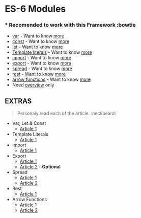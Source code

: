 # ES-6 Modules 
### * Recomended to work with this Framework :bowtie
* [var](https://developer.mozilla.org/en-US/docs/Web/JavaScript/Reference/Statements/var) - Want to know [more](#extras)
* [const](https://developer.mozilla.org/en-US/docs/Web/JavaScript/Reference/Statements/const) - Want to know [more](#extras)
* [let](https://developer.mozilla.org/en-US/docs/Web/JavaScript/Reference/Statements/let) - Want to know [more](#extras)
* [Template literals](https://developer.mozilla.org/en-US/docs/Web/JavaScript/Reference/Template_literals) - Want to know [more](#extras)
* [import](https://developer.mozilla.org/en-US/docs/Web/JavaScript/Reference/Statements/import) - Want to know [more](#extras)
* [export](https://developer.mozilla.org/en-US/docs/web/javascript/reference/statements/export) - Want to know [more](#extras)
* [spread](https://developer.mozilla.org/en-US/docs/Web/JavaScript/Reference/Operators/Spread_syntax) - Want to know [more](#extras)
* [rest]( https://developer.mozilla.org/en-US/docs/Web/JavaScript/Reference/Functions/rest_parameters) - Want to know [more](#extras)
* [arrow functions](https://developer.mozilla.org/en-US/docs/Web/JavaScript/Reference/Functions/Arrow_functions) - Want to know [more](#extras)
* Need [overview](https://medium.freecodecamp.org/make-your-code-cleaner-shorter-and-easier-to-read-es6-tips-and-tricks-afd4ce25977c) only

## EXTRAS
> Personaly read each of the article. :neckbeard:
* Var, Let & Const
  - [Article 1](https://medium.com/javascript-scene/javascript-es6-var-let-or-const-ba58b8dcde75) 
* Template Literals
  - [Article 1](https://medium.com/@abhaytalreja/javascript-what-is-es6-template-literals-f2cadfca925a)
* Import
  - [Article 1](https://medium.com/@thejasonfile/a-simple-intro-to-javascript-imports-and-exports-389dd53c3fac)
* Export
  - [Article 1](https://medium.com/@martinnovk_22870/using-javascript-es6-import-export-modules-in-chrome-extensions-f63a3a0d2736)
  - [Article 2](https://medium.com/@netxm/what-is-tree-shaking-de7c6be5cadd) - **Optional**
* Spread
  - [Article 1](https://davidwalsh.name/spread-operator)
  - [Article 2](https://dmitripavlutin.com/how-three-dots-changed-javascript/)
* Rest
  - [Article 1](https://codeburst.io/use-es2015-object-rest-operator-to-omit-properties-38a3ecffe90)
* Arrow Functions
  - [Article 1](https://hackernoon.com/javascript-es6-arrow-functions-and-lexical-this-f2a3e2a5e8c4)
  - [Article 2](https://medium.freecodecamp.org/arrow-functions-in-javascript-2f8bf7df5077)



